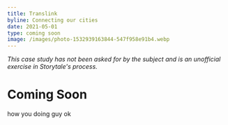 ```yaml
---
title: Translink
byline: Connecting our cities
date: 2021-05-01
type: coming soon
image: /images/photo-1532939163844-547f958e91b4.webp
---
```

*This case study has not been asked for by the subject and is an unofficial exercise in Storytale's process.*

# Coming Soon

how you doing guy ok
